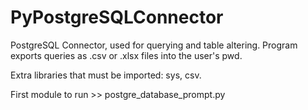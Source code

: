 # PyPostgreSQLConnector

PostgreSQL Connector, used for  querying and table altering. Program exports queries as .csv or .xlsx files into the user's pwd. 

Extra libraries that must be imported: sys, csv. 

First module to run  >>  postgre_database_prompt.py
